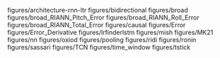 figures/architecture-rnn-ltr
figures/bidirectional
figures/broad
figures/broad_RIANN_Pitch_Error
figures/broad_RIANN_Roll_Error
figures/broad_RIANN_Total_Error
figures/causal
figures/Error
figures/Error_Derivative
figures/lrfinderlstm
figures/mish
figures/MK21
figures/nn
figures/oxiod
figures/pooling
figures/ridi
figures/ronin
figures/sassari
figures/TCN
figures/time_window
figures/tstick
